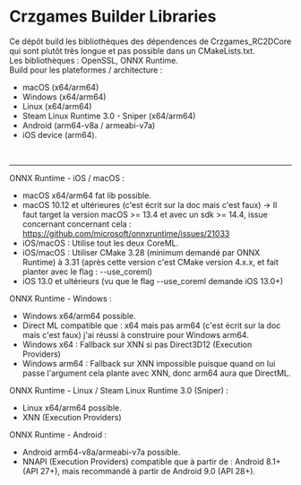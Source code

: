 # Crzgames Builder Libraries

Ce dépôt build les bibliothèques des dépendences de Crzgames_RC2DCore qui sont plutôt très longue et pas possible dans un CMakeLists.txt. <br />
Les bibliothèques : OpenSSL, ONNX Runtime. <br />
Build pour les plateformes / architecture :
- macOS (x64/arm64)
- Windows (x64/arm64)
- Linux (x64/arm64)
- Steam Linux Runtime 3.0 - Sniper (x64/arm64)
- Android (arm64-v8a / armeabi-v7a)
- iOS device (arm64).

<br />

---

ONNX Runtime - iOS / macOS :
- macOS x64/arm64 fat lib possible.
- macOS 10.12 et ultérieures (c'est écrit sur la doc mais c'est faux) -> Il faut target la version macOS >= 13.4 et avec un sdk >= 14.4, issue concernant concernant cela : https://github.com/microsoft/onnxruntime/issues/21033
- iOS/macOS : Utilise tout les deux CoreML.
- iOS/macOS : Utiliser CMake 3.28 (minimum demandé par ONNX Runtime) à 3.31 (après cette version c'est CMake version 4.x.x, et fait planter avec le flag : --use_coreml)
- iOS 13.0 et ultérieurs (vu que le flag --use_coreml demande iOS 13.0+)

ONNX Runtime - Windows :
- Windows x64/arm64 possible.
- Direct ML compatible que : x64 mais pas arm64 (c'est écrit sur la doc mais c'est faux) j'ai réussi à construire pour Windows arm64.
- Windows x64 : Fallback sur XNN si pas Direct3D12 (Execution Providers)
- Windows arm64 : Fallback sur XNN impossible puisque quand on lui passe l'argument cela plante avec XNN, donc arm64 aura que DirectML.

ONNX Runtime - Linux / Steam Linux Runtime 3.0 (Sniper) :
- Linux x64/arm64 possible.
- XNN (Execution Providers)

ONNX Runtime - Android :
- Android arm64-v8a/armeabi-v7a possible.
- NNAPI (Execution Providers) compatible que à partir de : Android 8.1+ (API 27+), mais recommandé à partir de Android 9.0 (API 28+).
